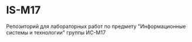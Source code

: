 # IS-M17

Репозиторий для лабораторных работ по предмету "Информационные системы и технологии" группы ИС-М17
